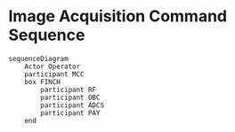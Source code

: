 # Image Acquisition Command Sequence
```mermaid
sequenceDiagram
    Actor Operator
    participant MCC
    box FINCH
        participant RF
        participant OBC
        participant ADCS
        participant PAY
    end

```
